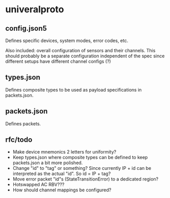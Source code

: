 # univeralproto

## config.json5

Defines specific devices, system modes, error codes, etc.

Also included: overall configuration of sensors and their channels. This should probably
be a separate configuration independent of the spec since different setups have different
channel configs (?)

## types.json

Defines composite types to be used as payload specifications in packets.json.

## packets.json

Defines packets.

## rfc/todo

- Make device mnemonics 2 letters for uniformity?
- Keep types.json where composite types can be defined to keep packets.json a bit more polished.
- Change "id" to "tag" or something? Since currently IP + id can be interpreted as the actual "id". So id = IP + tag?
- Move error packet "id"s (StateTransitionError) to a dedicated region?
- Hotswapped AC RBV???
- How should channel mappings be configured?
